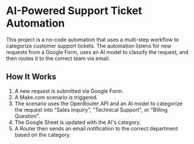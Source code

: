 # AI-Powered Support Ticket Automation

This project is a no-code automation that uses a multi-step workflow to categorize customer support tickets. The automation listens for new requests from a Google Form, uses an AI model to classify the request, and then routes it to the correct team via email.

## How It Works

1. A new request is submitted via Google Form.
2. A Make.com scenario is triggered.
3. The scenario uses the OpenRouter API and an AI model to categorize the request into "Sales Inquiry", "Technical Support", or "Billing Question".
4. The Google Sheet is updated with the AI's category.
5. A Router then sends an email notification to the correct department based on the category.
